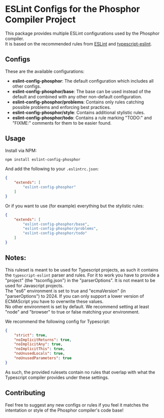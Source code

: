 # ESLint Configs for the Phosphor Compiler Project

This package provides multiple ESLint configurations used by the Phosphor compiler. \
It is based on the recommended rules from [ESLint](https://github.com/eslint/eslint) and
[typescript-eslint](https://github.com/typescript-eslint/typescript-eslint).

## Configs

These are the available configurations:

- **eslint-config-phosphor**: The default configuration which includes all other configs.
- **eslint-config-phosphor/base**: The base can be used instead of the default and combined with any other non-default configuration.
- **eslint-config-phosphor/problems**: Contains only rules catching possible problems and enforcing best practices.
- **eslint-config-phosphor/style**: Contains additional stylistic rules.
- **eslint-config-phosphor/todo**: Contains a rule marking "TODO:" and "FIXME:" comments for them to be easier found.

## Usage

Install via NPM:

```bash
npm install eslint-config-phosphor
```

And add the following to your `.eslintrc.json`:

```json
{
    "extends": [
        "eslint-config-phosphor"
    ]
}
```

Or if you want to use (for example) everything but the stylistic rules:

```json
{
    "extends": [
        "eslint-config-phosphor/base",
        "eslint-config-phosphor/problems",
        "eslint-config-phosphor/todo"
    ]
}
```

## Notes:

This ruleset is meant to be used for Typescript projects, as such it contains the `typescript-eslint` parser and rules.
For it to work you have to provide a "project" (the "tsconfig.json") in the "parserOptions".
It is not meant to be used for Javascript projects. \
The "es6" environment is set to true and "ecmaVersion" (in "parserOptions") to 2024.
If you can only support a lower version of ECMAScript you have to overwrite these values. \
No other environment is set by default. We recommend setting at least "node" and "browser" to true or false matching your environment.

We recommend the following config for Typescript:

```json
{
    "strict": true,
    "noImplicitReturns": true,
    "noImplicitAny": true,
    "noImplicitThis": true,
    "noUnusedLocals": true,
    "noUnusedParameters": true
}
```

As such, the provided rulesets contain no rules that overlap with what the Typescript compiler provides under these settings.

## Contributing

Feel free to suggest any new configs or rules if you feel it matches the intentation or style of the Phosphor compiler's code base!
